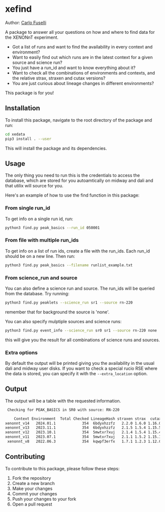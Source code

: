 # xefind

Author: [Carlo Fuselli](mailto:cfuselli@nikhef.nl)

A package to answer all your questions on how and where to find data for the XENONnT experiment.

- Got a list of runs and want to find the availability in every context and environment?
- Want to easily find out which runs are in the latest context for a given source and science run?
- You just have a run_id and want to know everything about it?
- Want to check all the combinations of environments and contexts, and the relative strax, straxen and cutax versions? 
- You are just curious about lineage changes in different environments? 

This package is for you!

## Installation

To install this package, navigate to the root directory of the package and run:

```bash
cd xedata
pip3 install . --user
```

This will install the package and its dependencies.

## Usage

The only thing you need to run this is the credentials to access the database, which are stored for you autoamtically on midway and dali and that utilix will source for you. 

Here's an example of how to use the find function in this package:

### From single run_id

To get info on a single run id, run:

```bash
python3 find.py peak_basics --run_id 050001
```

### From file with multiple run_ids

To get info on a list of run ids, create a file with the run_ids. 
Each run_id should be on a new line. 
Then run:

```bash
python3 find.py peak_basics --filename runlist_example.txt
```

### From science_run and source

You can also define a science run and source. The run_ids will be queried from the database. 
Try running:

```bash
python3 find.py peaklets --science_run sr1 --source rn-220
```

remember that for background the source is 'none'.

You can also specify mulptiple sources and science runs:

```bash
python3 find.py event_info --science_run sr0 sr1 --source rn-220 none
```

this will give you the result for all combinations of science runs and sources.

### Extra options

By default the output will be printed giving you the availability in the usual dali and midway user disks.
If you want to check a special rucio RSE where the data is stored, you can specify it with the `--extra_location` option.


## Output

The output will be a table with the requested information.

```bash
 Checking for PEAK_BASICS in SR0 with source: RN-220

    Context Environment  Total Checked LineageHash straxen strax  cutax UC_DALI_USERDISK UC_MIDWAY_USERDISK UC_OSG_USERDISK
xenonnt_v14   2024.01.1            354  6bdyxhzzfz   2.2.0 1.6.0 1.16.0         0 (0.0%)           0 (0.0%)        0 (0.0%)
xenonnt_v13   2023.11.1            354  6bdyxhzzfz   2.1.5 1.5.4 1.15.5         0 (0.0%)           0 (0.0%)        0 (0.0%)
xenonnt_v12   2023.10.1            354  5mwtxr7xuj   2.1.4 1.5.4 1.15.4         0 (0.0%)        277 (78.2%)      49 (13.8%)
xenonnt_v11   2023.07.1            354  5mwtxr7xuj   2.1.1 1.5.2 1.15.1         0 (0.0%)        277 (78.2%)      49 (13.8%)
 xenonnt_v8   2022.06.3            354  kqwpf3erfx   1.7.1 1.2.3 1.12.0     354 (100.0%)           0 (0.0%)        0 (0.0%)
```

## Contributing

To contribute to this package, please follow these steps:

1. Fork the repository
2. Create a new branch
3. Make your changes
4. Commit your changes
5. Push your changes to your fork
6. Open a pull request


